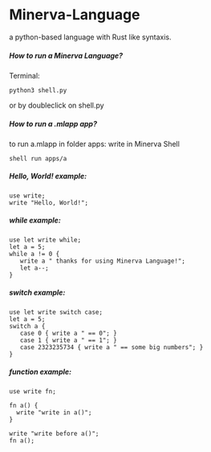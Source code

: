 # Minerva-Language
a python-based language with Rust like syntaxis.

##### How to run a Minerva Language?
Terminal:
```
python3 shell.py
```
or by doubleclick on shell.py

##### How to run a .mlapp app?
to run a.mlapp in folder apps:
write in Minerva Shell
```
shell run apps/a
```

##### Hello, World! example:
```
use write;
write "Hello, World!";
```

##### while example:
```
use let write while;
let a = 5;
while a != 0 {
   write a " thanks for using Minerva Language!";
   let a--;
}
```

##### switch example:
```
use let write switch case;
let a = 5;
switch a {
   case 0 { write a " == 0"; }
   case 1 { write a " == 1"; }
   case 2323235734 { write a " == some big numbers"; }
}
```

##### function example:
```
use write fn;

fn a() {
  write "write in a()";
}

write "write before a()";
fn a();
```
